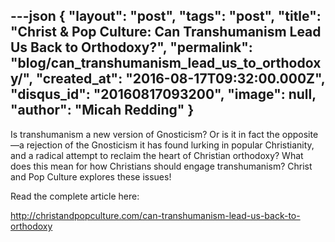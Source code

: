 ---json
{
	"layout": "post",
	"tags": "post",
    "title": "Christ & Pop Culture: Can Transhumanism Lead Us Back to Orthodoxy?",
    "permalink": "blog/can_transhumanism_lead_us_to_orthodoxy/",
    "created_at": "2016-08-17T09:32:00.000Z",
    "disqus_id": "20160817093200",
    "image":  null,
    "author": "Micah Redding"
}
---

<p>Is transhumanism a new version of Gnosticism? Or is it in fact the opposite&mdash;a rejection of the Gnosticism it has found lurking in popular Christianity, and a radical attempt to reclaim the heart of Christian orthodoxy? What does this mean for how Christians should engage transhumanism? Christ and Pop Culture explores these issues!</p>
<p>Read the complete article here:</p>
<p><a href="http://christandpopculture.com/can-transhumanism-lead-us-back-to-orthodoxy">http://christandpopculture.com/can-transhumanism-lead-us-back-to-orthodoxy</a></p>
    
